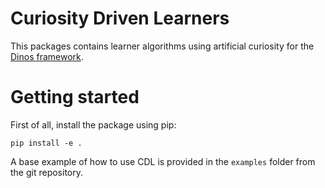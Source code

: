 # Curiosity Driven Learners

This packages contains learner algorithms using artificial curiosity for the [Dinos framework](https://github.com/Pikalchemist/dinos).

# Getting started

First of all, install the package using pip:

    pip install -e .

A base example of how to use CDL is provided in the `examples` folder from the git repository.